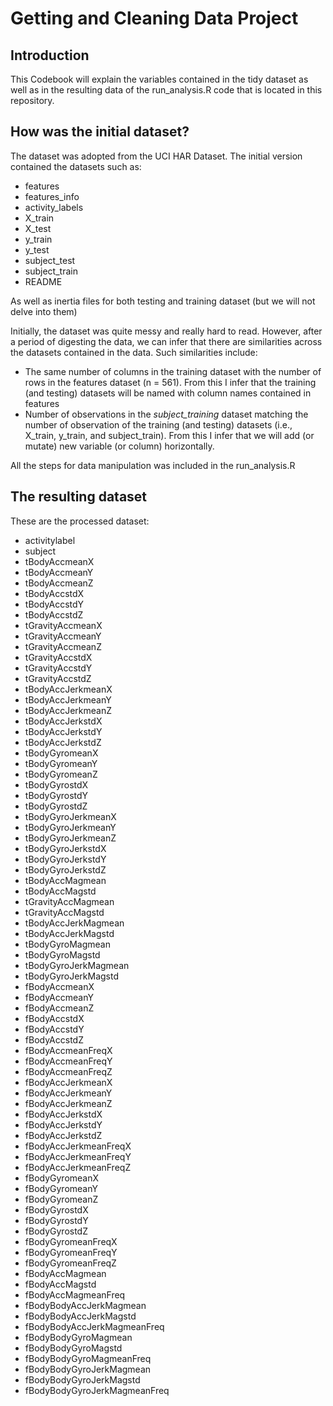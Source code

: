# Getting and Cleaning Data Project
## Introduction

This Codebook will explain the variables contained in the tidy dataset as well as in the resulting data of the run_analysis.R code that is located in this repository.

## How was the initial dataset?
The dataset was adopted from the UCI HAR Dataset. The initial version contained the datasets such as:
* features  
* features_info  
* activity_labels  
* X_train  
* X_test  
* y_train  
* y_test  
* subject_test  
* subject_train  
* README  

As well as inertia files for both testing and training dataset (but we will not delve into them)

Initially, the dataset was quite messy and really hard to read. However, after a period of digesting the data, we can infer that there are similarities across the datasets contained in the data. Such similarities include:
* The same number of columns in the training dataset with the number of rows in the features dataset (n = 561). From this I infer that the training (and testing) datasets will be named with column names contained in features  
* Number of observations in the *subject_training* dataset matching the number of observation of the training (and testing) datasets (i.e., X_train, y_train, and subject_train). From this I infer that we will add (or mutate) new variable (or column) horizontally.

All the steps for data manipulation was included in the run_analysis.R

## The resulting dataset

These are the processed dataset:
* activitylabel
* subject
* tBodyAccmeanX
* tBodyAccmeanY
* tBodyAccmeanZ
* tBodyAccstdX
* tBodyAccstdY
* tBodyAccstdZ
* tGravityAccmeanX
* tGravityAccmeanY
* tGravityAccmeanZ
* tGravityAccstdX
* tGravityAccstdY
* tGravityAccstdZ
* tBodyAccJerkmeanX
* tBodyAccJerkmeanY
* tBodyAccJerkmeanZ
* tBodyAccJerkstdX
* tBodyAccJerkstdY
* tBodyAccJerkstdZ
* tBodyGyromeanX
* tBodyGyromeanY
* tBodyGyromeanZ
* tBodyGyrostdX
* tBodyGyrostdY
* tBodyGyrostdZ
* tBodyGyroJerkmeanX
* tBodyGyroJerkmeanY
* tBodyGyroJerkmeanZ
* tBodyGyroJerkstdX
* tBodyGyroJerkstdY
* tBodyGyroJerkstdZ
* tBodyAccMagmean
* tBodyAccMagstd
* tGravityAccMagmean
* tGravityAccMagstd
* tBodyAccJerkMagmean
* tBodyAccJerkMagstd
* tBodyGyroMagmean
* tBodyGyroMagstd
* tBodyGyroJerkMagmean
* tBodyGyroJerkMagstd
* fBodyAccmeanX
* fBodyAccmeanY
* fBodyAccmeanZ
* fBodyAccstdX
* fBodyAccstdY
* fBodyAccstdZ
* fBodyAccmeanFreqX
* fBodyAccmeanFreqY
* fBodyAccmeanFreqZ
* fBodyAccJerkmeanX
* fBodyAccJerkmeanY
* fBodyAccJerkmeanZ
* fBodyAccJerkstdX
* fBodyAccJerkstdY
* fBodyAccJerkstdZ
* fBodyAccJerkmeanFreqX
* fBodyAccJerkmeanFreqY
* fBodyAccJerkmeanFreqZ
* fBodyGyromeanX
* fBodyGyromeanY
* fBodyGyromeanZ
* fBodyGyrostdX
* fBodyGyrostdY
* fBodyGyrostdZ
* fBodyGyromeanFreqX
* fBodyGyromeanFreqY
* fBodyGyromeanFreqZ
* fBodyAccMagmean
* fBodyAccMagstd
* fBodyAccMagmeanFreq
* fBodyBodyAccJerkMagmean
* fBodyBodyAccJerkMagstd
* fBodyBodyAccJerkMagmeanFreq
* fBodyBodyGyroMagmean
* fBodyBodyGyroMagstd
* fBodyBodyGyroMagmeanFreq
* fBodyBodyGyroJerkMagmean
* fBodyBodyGyroJerkMagstd
* fBodyBodyGyroJerkMagmeanFreq
